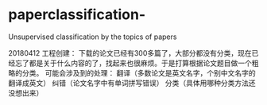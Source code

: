 # paperclassification-
Unsupervised classification by the topics of papers

20180412 工程创建：
    下载的论文已经有300多篇了，大部分都没有分类，现在已经忘了都是关于什么内容的了，找起来也很麻烦。于是打算根据论文题目做一个粗略的分类。
可能会涉及到的处理：
    翻译（多数论文是英文名字，个别中文名字的翻译成英文）
    纠错（论文名字中有单词拼写错误）
    分类（具体用哪种分类方法还没想出来）
